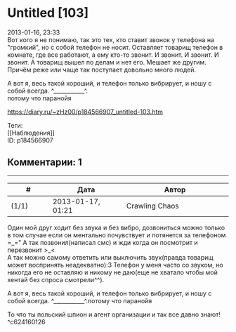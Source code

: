 Untitled [103]
==============

  
2013-01-16, 23:33  
 Вот кого я не понимаю, так это тех, кто ставит звонок у телефона на "громкий", но с собой телефон не носит. Оставляет товарищ телефон в комнате, где все работают, а ему кто-то звонит. И звонит. И звонит. И звонит. А товарищ вышел по делам и нет его. Мешает же другим. Причём реже или чаще так поступает довольно много людей.   
   
 А вот я, весь такой хороший, и телефон только вибрирует, и ношу с собой всегда. ^\_\_\_\_\_\_\_\_\_\_\_^.   
  потому что паранойя    
  
<https://diary.ru/~zHz00/p184566907_untitled-103.htm>  
  
Теги:  
[[Наблюдения]]  
ID: p184566907  


Комментарии: 1
--------------

  


---



|         #         |              Дата              |                     Автор                     |           ID           |
| --- | --- | --- | --- |
| (1/1) | 2013-01-17, 01:21 | Crawling Chaos | c624160126 |

  
 Один мой друг ходит без звука и без вибро, дозвониться можно только в том случае если он ментально почувствует и потянется за телефоном =\_=" А так позвонил(написал смс) и жди когда он посмотрит и перезвонит >\_<   
 А так можно самому ответить или выключить звук(правда товарищ может воспринять неадекватно):3 Телефон у меня часто со звуком, но никогда его не оставляю и никому не даю(еще не хватало чтобы мой хентай без спроса смотрели^^).   
   
   
  А вот я, весь такой хороший, и телефон только вибрирует, и ношу с собой всегда. ^\_\_\_\_\_\_\_\_\_\_\_^.потому что паранойя    
   
 То что ты польский шпион и агент организации и так все давно знают!   
 ^c624160126